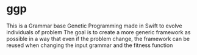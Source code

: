 # ggp

This is a Grammar base Genetic Programming made in Swift to evolve individuals of problem
The goal is to create a more generic framework as possible in a way that even if the 
problem change, the framework can be reused when changing the input grammar and the fitness function